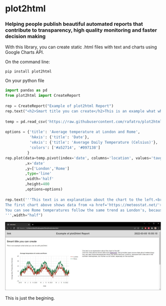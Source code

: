# plot2html
### Helping people publish beautiful automated reports that contribute to transparency, high quality monitoring and faster decision making

With this library, you can create static .html files with text and charts using Google Charts API.

On the command line:
```
pip install plot2html
```

On your python file
```python
import pandas as pd
from plot2html import CreateReport

rep = CreateReport("Example of plot2html Report")
rep.text("<h2>Smart title you can create</h2>This is an example what what you can do with plot2html.")

temp = pd.read_csv('https://raw.githubusercontent.com/rafatro/plot2html/main/tests/Temperature_London_Rome.csv',parse_dates=[0])

options = {'title': 'Average temperature at London and Rome',
           'hAxis': {'title': 'Date'},
           'vAxis': {'title': 'Average Daily Temperature (Celsius)'},
           'colors': ['#a52714', '#097138']
          }
rep.plot(data=temp.pivot(index='date', columns='location', values='tavg').reset_index()
         ,x='date'
         ,y=['London','Rome']
         ,type='line'
         ,width='half'
         ,height=400
         ,options=options)

rep.text('''This text is an explanation about the chart to the left.<br>
The first chart above shows data from <a href='https://meteostat.net/'>Meteostat</a>, that provides open source data about meteorology.<br>
You can see Rome temperatures follow the same trend as London's, because both cities are in the northern hemisphere, but Rome is a bit hotter, especialy on the summer.
''',width="half")
```

![example screenshot](/tests/example.jpg)

This is just the begining.